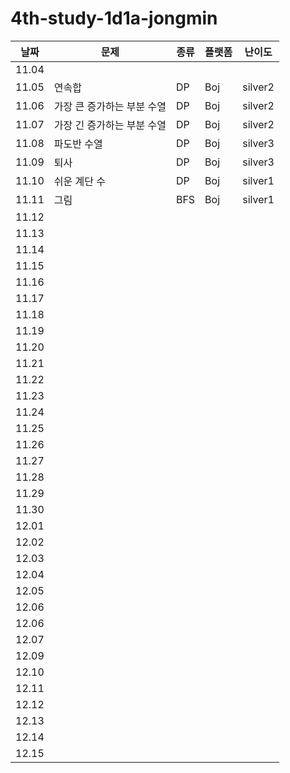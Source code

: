 # 4th-study-1d1a-jongmin

| 날짜    | 문제   | 종류  | 플랫폼 | 난이도 |
|-------|--------|-------|--------|--------|
| 11.04 |        |       |        |        |
| 11.05 |연속합    |DP     |Boj     |silver2 |
| 11.06 |가장 큰 증가하는 부분 수열  |DP |Boj |silver2 |
| 11.07 |가장 긴 증가하는 부분 수열  |DP |Boj |silver2 |
| 11.08 |파도반 수열  |DP  |Boj  |silver3  |
| 11.09 |퇴사  |DP  |Boj  |silver3  |
| 11.10 |쉬운 계단 수  |DP  |Boj  |silver1  |
| 11.11 |그림  |BFS  |Boj  |silver1  |
| 11.12 |  |  |  |  |
| 11.13 |  |  |  |  |
| 11.14 |  |  |  |  |
| 11.15 |  |  |  |  |
| 11.16 |  |  |  |  |
| 11.17 |  |  |  |  |
| 11.18 |  |  |  |  |
| 11.19 |  |  |  |  |
| 11.20 |  |  |  |  |
| 11.21 |  |  |  |  |
| 11.22 |  |  |  |  |
| 11.23 |  |  |  |  |
| 11.24 |  |  |  |  |
| 11.25 |  |  |  |  |
| 11.26 |  |  |  |  |
| 11.27 |  |  |  |  |
| 11.28 |  |  |  |  |
| 11.29 |  |  |  |  |
| 11.30 |  |  |  |  |
| 12.01 |  |  |  |  |
| 12.02 |  |  |  |  |
| 12.03 |  |  |  |  |
| 12.04 |  |  |  |  |
| 12.05 |  |  |  |  |
| 12.06 |  |  |  |  |
| 12.06 |  |  |  |  |
| 12.07 |  |  |  |  |
| 12.09 |  |  |  |  |
| 12.10 |  |  |  |  |
| 12.11 |  |  |  |  |
| 12.12 |  |  |  |  |
| 12.13 |  |  |  |  |
| 12.14 |  |  |  |  |
| 12.15 |  |  |  |  |
